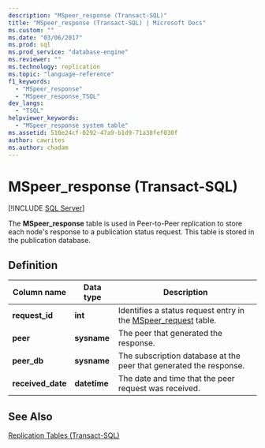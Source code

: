 ```yaml
---
description: "MSpeer_response (Transact-SQL)"
title: "MSpeer_response (Transact-SQL) | Microsoft Docs"
ms.custom: ""
ms.date: "03/06/2017"
ms.prod: sql
ms.prod_service: "database-engine"
ms.reviewer: ""
ms.technology: replication
ms.topic: "language-reference"
f1_keywords: 
  - "MSpeer_response"
  - "MSpeer_response_TSQL"
dev_langs: 
  - "TSQL"
helpviewer_keywords: 
  - "MSpeer_response system table"
ms.assetid: 510e24cf-0292-47a9-b1d9-71a30fef030f
author: cawrites
ms.author: chadam
---
```

# MSpeer_response (Transact-SQL)
[!INCLUDE [SQL Server](../../includes/applies-to-version/sqlserver.md)]

  The **MSpeer_response** table is used in Peer-to-Peer replication to store each node's response to a publication status request. This table is stored in the publication database.  
  
## Definition  
  
|Column name|Data type|Description|  
|-----------------|---------------|-----------------|  
|**request_id**|**int**|Identifies a status request entry in the [MSpeer_request](../../relational-databases/system-tables/mspeer-request-transact-sql.md) table.|  
|**peer**|**sysname**|The peer that generated the response.|  
|**peer_db**|**sysname**|The subscription database at the peer that generated the response.|  
|**received_date**|**datetime**|The date and time that the peer request was received.|  
  
## See Also  
 [Replication Tables &#40;Transact-SQL&#41;](../../relational-databases/system-tables/replication-tables-transact-sql.md)  
  
  
